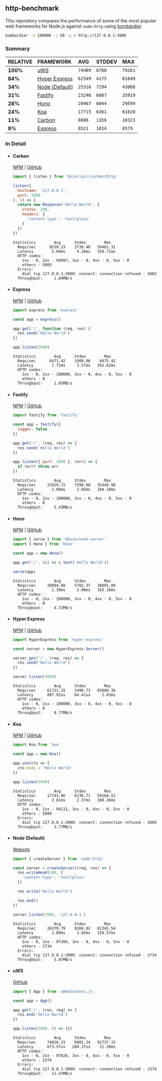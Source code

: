 ## http-benchmark

This repository compares the performance of some of the most popular web frameworks for Node.js against `node:http` using [bombardier](https://github.com/codesenberg/bombardier).

```bash
bombardier -n 100000 -c 50 -p r http://127.0.0.1:3000
```

### Summary

| RELATIVE | FRAMEWORK | AVG | STDDEV | MAX |
| :--- | :--- | :--- | :--- | :--- |
| **100%** | [uWS](#uws) | `74409` | `6708` | `79261` |
| **84%** | [Hyper Express](#hyper-express) | `62549` | `4175` | `81049` |
| **34%** | [Node (Default)](#node-default) | `25316` | `7294` | `43068` |
| **31%** | [Fastify](#fastify) | `23246` | `6807` | `35919` |
| **28%** | [Hono](#hono) | `20467` | `6044` | `29599` |
| **24%** | [Koa](#koa) | `17715` | `6361` | `61020` |
| **11%** | [Carbon](#carbon) | `8086` | `1356` | `10323` |
| **9%** | [Express](#express) | `6521` | `1014` | `8579` |


### In Detail

- #### Carbon
  [NPM](https://npmjs.com/@sinclair/carbon) | [GitHub](https://github.com/sinclairzx81/carbon)
  ```js
  import { listen } from '@sinclair/carbon/http'

  listen({
    hostname: '127.0.0.1',
    port: 3000
  }, () => {
    return new Response('Hello World', {
      status: 200,
      headers: {
        'content-type': 'text/plain'
      }
    })
  })
  ```

  ```
  Statistics        Avg      Stdev        Max
    Reqs/sec      8539.33    3739.40   59461.31
    Latency        5.84ms     4.16ms   359.71ms
    HTTP codes:
      1xx - 0, 2xx - 94997, 3xx - 0, 4xx - 0, 5xx - 0
      others - 5003
    Errors:
      dial tcp 127.0.0.1:3000: connect: connection refused - 5003
    Throughput:     1.84MB/s
  ```

- #### Express
  [NPM](https://npmjs.com/express) | [GitHub](https://github.com/expressjs/express)
  ```js
  import express from 'express'

  const app = express()

  app.get('/', function (req, res) {
    res.send('Hello World')
  })

  app.listen(3000)
  ```

  ```
  Statistics        Avg      Stdev        Max
    Reqs/sec      6471.42    1009.06    8475.42
    Latency        7.72ms     3.57ms   342.82ms
    HTTP codes:
      1xx - 0, 2xx - 100000, 3xx - 0, 4xx - 0, 5xx - 0
      others - 0
    Throughput:     1.85MB/s
  ```

- #### Fastify
  [NPM](https://npmjs.com/fastify) | [GitHub](https://github.com/fastify/fastify)
  ```js
  import fastify from 'fastify'

  const app = fastify({
    logger: false
  })

  app.get('/', (req, res) => {
    res.send('Hello World')
  })

  app.listen({ port: 3000 }, (err) => {
    if (err) throw err
  })
  ```

  ```
  Statistics        Avg      Stdev        Max
    Reqs/sec     23929.72    7598.60   35449.98
    Latency        2.09ms     2.05ms   184.10ms
    HTTP codes:
      1xx - 0, 2xx - 100000, 3xx - 0, 4xx - 0, 5xx - 0
      others - 0
    Throughput:     5.43MB/s
  ```

- #### Hono
  [NPM](https://npmjs.com/hono) | [GitHub](https://github.com/honojs/hono)
  ```js
  import { serve } from '@hono/node-server'
  import { Hono } from 'hono'

  const app = new Hono()

  app.get('/', (c) => c.text('Hello World'))

  serve(app)
  ```

  ```
  Statistics        Avg      Stdev        Max
    Reqs/sec     20894.80    5702.37   30091.09
    Latency        2.39ms     2.06ms   183.10ms
    HTTP codes:
      1xx - 0, 2xx - 100000, 3xx - 0, 4xx - 0, 5xx - 0
      others - 0
    Throughput:     4.72MB/s
  ```

- #### Hyper Express
  [NPM](https://npmjs.com/hyper-express) | [GitHub](https://github.com/kartikk221/hyper-express)
  ```js
  import HyperExpress from 'hyper-express'

  const server = new HyperExpress.Server()

  server.get('/', (req, res) => {
    res.send('Hello World')
  })

  server.listen(3000)
  ```

  ```
  Statistics        Avg      Stdev        Max
    Reqs/sec     61721.15    3490.73   65880.36
    Latency      807.92us    64.41us     2.83ms
    HTTP codes:
      1xx - 0, 2xx - 100000, 3xx - 0, 4xx - 0, 5xx - 0
      others - 0
    Throughput:     8.77MB/s
  ```

- #### Koa
  [NPM](https://npmjs.com/koa) | [GitHub](https://github.com/koajs/koa)
  ```js
  import Koa from 'koa'

  const app = new Koa()

  app.use(ctx => {
    ctx.body = 'Hello World'
  })

  app.listen(3000)
  ```

  ```
  Statistics        Avg      Stdev        Max
    Reqs/sec     17741.06    6236.71   59164.52
    Latency        2.81ms     2.37ms   208.26ms
    HTTP codes:
      1xx - 0, 2xx - 94111, 3xx - 0, 4xx - 0, 5xx - 0
      others - 5889
    Errors:
      dial tcp 127.0.0.1:3000: connect: connection refused - 5889
    Throughput:     3.77MB/s
  ```

- #### Node (Default)
  [Website](https://nodejs.org/api/http.html)
  ```js
  import { createServer } from 'node:http'

  const server = createServer((req, res) => {
    res.writeHead(200, {
      'content-type': 'text/plain'
    })

    res.write('Hello World')

    res.end()
  })

  server.listen(3000, '127.0.0.1')
  ```

  ```
  Statistics        Avg      Stdev        Max
    Reqs/sec     26379.79    8260.02   61345.54
    Latency        1.89ms     1.85ms   150.57ms
    HTTP codes:
      1xx - 0, 2xx - 97266, 3xx - 0, 4xx - 0, 5xx - 0
      others - 2734
    Errors:
      dial tcp 127.0.0.1:3000: connect: connection refused - 2734
    Throughput:     5.87MB/s
  ```

- #### uWS
  [GitHub](https://github.com/uNetworking/uWebSockets.js)
  ```js
  import { App } from 'uWebSockets.js'

  const app = App()

  app.get('/', (res, req) => {
    res.end('Hello World')
  })

  app.listen(3000, () => {})
  ```

  ```
  Statistics        Avg      Stdev        Max
    Reqs/sec     74026.33    6981.24   92737.15
    Latency      673.57us   204.37us    11.30ms
    HTTP codes:
      1xx - 0, 2xx - 97626, 3xx - 0, 4xx - 0, 5xx - 0
      others - 2374
    Errors:
      dial tcp 127.0.0.1:3000: connect: connection refused - 2374
    Throughput:    11.43MB/s
  ```


